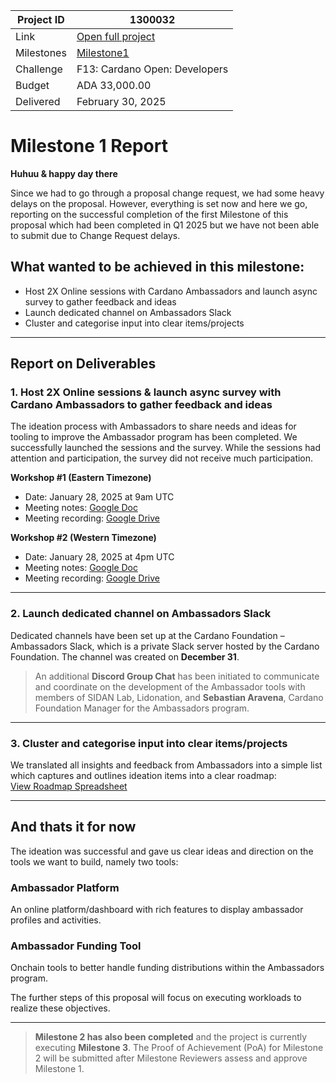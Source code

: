 |Project ID|1300032|
|-----------|-------------|
|Link|[Open full project](https://projectcatalyst.io/funds/10/f13-cardano-open-developers/cardano-ambassador-tools)|
|Milestones|[Milestone1](https://milestones.projectcatalyst.io/projects/1300032/milestones/1)
|Challenge|F13: Cardano Open: Developers|
|Budget|ADA 33,000.00|
|Delivered| February 30, 2025|

# Milestone 1 Report

**Huhuu & happy day there**

Since we had to go through a proposal change request, we had some heavy delays on the proposal. However, everything is set now and here we go, reporting on the successful completion of the first Milestone of this proposal which had been completed in Q1 2025 but we have not been able to submit due to Change Request delays.

## What wanted to be achieved in this milestone:

- Host 2X Online sessions with Cardano Ambassadors and launch async survey to gather feedback and ideas  
- Launch dedicated channel on Ambassadors Slack  
- Cluster and categorise input into clear items/projects  

---

## Report on Deliverables

### 1. Host 2X Online sessions & launch async survey with Cardano Ambassadors to gather feedback and ideas

The ideation process with Ambassadors to share needs and ideas for tooling to improve the Ambassador program has been completed. We successfully launched the sessions and the survey. While the sessions had attention and participation, the survey did not receive much participation.

**Workshop #1 (Eastern Timezone)**  
- Date: January 28, 2025 at 9am UTC  
- Meeting notes: [Google Doc](https://docs.google.com/document/d/107rKDJeCa2JuO8K_FjaGOXgVfQcds0Hp8mfaeACK5ZI/edit?usp=sharing)  
- Meeting recording: [Google Drive](https://drive.google.com/file/d/1-JXZmzCjqt8ZUhp0EVwDMKD5bHZQ80jd/view?usp=sharing)  

**Workshop #2 (Western Timezone)**  
- Date: January 28, 2025 at 4pm UTC  
- Meeting notes: [Google Doc](https://docs.google.com/document/d/1F8OnPeTRaNFuuoN0TMrH9VjMkaMD50Fdp1LsqN8lCcw/edit?usp=sharing)  
- Meeting recording: [Google Drive](https://drive.google.com/file/d/16GQ2RxEl8ollBQzNtCBiQN2Hmj9IP6Aw/view?usp=sharing)  

---

### 2. Launch dedicated channel on Ambassadors Slack

Dedicated channels have been set up at the Cardano Foundation – Ambassadors Slack, which is a private Slack server hosted by the Cardano Foundation. The channel was created on **December 31**.

> An additional **Discord Group Chat** has been initiated to communicate and coordinate on the development of the Ambassador tools with members of SIDAN Lab, Lidonation, and **Sebastian Aravena**, Cardano Foundation Manager for the Ambassadors program.

---

### 3. Cluster and categorise input into clear items/projects

We translated all insights and feedback from Ambassadors into a simple list which captures and outlines ideation items into a clear roadmap:  
[View Roadmap Spreadsheet](https://docs.google.com/spreadsheets/d/1g11j9nDBLdk6fySCuRFyDz2f7czOpCjBfW9mggRFBSE/edit?usp=sharing)

---

## And thats it for now

The ideation was successful and gave us clear ideas and direction on the tools we want to build, namely two tools:

### **Ambassador Platform**  
An online platform/dashboard with rich features to display ambassador profiles and activities.

### **Ambassador Funding Tool**  
Onchain tools to better handle funding distributions within the Ambassadors program.

The further steps of this proposal will focus on executing workloads to realize these objectives.

---

> **Milestone 2 has also been completed** and the project is currently executing **Milestone 3**. The Proof of Achievement (PoA) for Milestone 2 will be submitted after Milestone Reviewers assess and approve Milestone 1.
